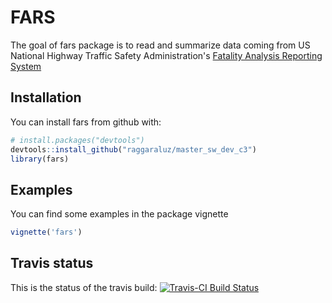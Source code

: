 # FARS

The goal of fars package is to read and summarize data coming from
US National Highway Traffic Safety Administration's
[Fatality Analysis Reporting System](http://www.nhtsa.gov/Data/Fatality-Analysis-Reporting-System-(FARS))

## Installation

You can install fars from github with:


``` r
# install.packages("devtools")
devtools::install_github("raggaraluz/master_sw_dev_c3")
library(fars)
```

## Examples

You can find some examples in the package vignette

``` r
vignette('fars')
```

## Travis status
This is the status of the travis build: [![Travis-CI Build Status](https://travis-ci.org/raggaraluz/master_sw_dev_c3.svg?branch=master)](https://travis-ci.org/raggaraluz/master_sw_dev_c3)
